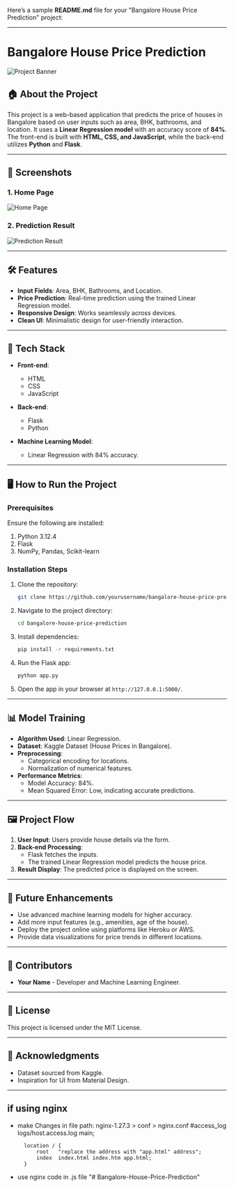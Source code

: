 Here’s a sample **README.md** file for your "Bangalore House Price Prediction" project:

---

# Bangalore House Price Prediction  

![Project Banner](img/home.jpg)

## 🏠 About the Project  
This project is a web-based application that predicts the price of houses in Bangalore based on user inputs such as area, BHK, bathrooms, and location. It uses a **Linear Regression model** with an accuracy score of **84%**. The front-end is built with **HTML, CSS, and JavaScript**, while the back-end utilizes **Python** and **Flask**.

---

## 📸 Screenshots  
### 1. Home Page  
![Home Page](img/1.jpg)  

### 2. Prediction Result  
![Prediction Result](img/2.jpg)  

---

## 🛠️ Features  
- **Input Fields**: Area, BHK, Bathrooms, and Location.  
- **Price Prediction**: Real-time prediction using the trained Linear Regression model.  
- **Responsive Design**: Works seamlessly across devices.  
- **Clean UI**: Minimalistic design for user-friendly interaction.  

---

## 🔧 Tech Stack  
- **Front-end**:  
  - HTML  
  - CSS  
  - JavaScript  

- **Back-end**:  
  - Flask  
  - Python  

- **Machine Learning Model**:  
  - Linear Regression with 84% accuracy.  

---

## 🖥️ How to Run the Project  

### Prerequisites  
Ensure the following are installed:  
1. Python 3.12.4  
2. Flask  
3. NumPy, Pandas, Scikit-learn  

### Installation Steps  
1. Clone the repository:  
   ```bash  
   git clone https://github.com/yourusername/bangalore-house-price-prediction.git  
   ```  
2. Navigate to the project directory:  
   ```bash  
   cd bangalore-house-price-prediction  
   ```  
3. Install dependencies:  
   ```bash  
   pip install -r requirements.txt  
   ```  
4. Run the Flask app:  
   ```bash  
   python app.py  
   ```  
5. Open the app in your browser at `http://127.0.0.1:5000/`.  

---

## 📊 Model Training  
- **Algorithm Used**: Linear Regression.  
- **Dataset**: Kaggle Dataset (House Prices in Bangalore).  
- **Preprocessing**:  
  - Categorical encoding for locations.  
  - Normalization of numerical features.  
- **Performance Metrics**:  
  - Model Accuracy: 84%.  
  - Mean Squared Error: Low, indicating accurate predictions.  

---

## 🖼️ Project Flow  
1. **User Input**: Users provide house details via the form.  
2. **Back-end Processing**:  
   - Flask fetches the inputs.  
   - The trained Linear Regression model predicts the house price.  
3. **Result Display**: The predicted price is displayed on the screen.  

---

## 🚀 Future Enhancements  
- Use advanced machine learning models for higher accuracy.  
- Add more input features (e.g., amenities, age of the house).  
- Deploy the project online using platforms like Heroku or AWS.  
- Provide data visualizations for price trends in different locations.  

---

## 🤝 Contributors  
- **Your Name** - Developer and Machine Learning Engineer.  

---

## 📜 License  
This project is licensed under the MIT License.  

---

## 📝 Acknowledgments  
- Dataset sourced from Kaggle.  
- Inspiration for UI from Material Design.  

---

## if using nginx 
- make Changes in file path:  nginx-1.27.3 > conf > nginx.conf
#access_log  logs/host.access.log  main;

        location / {
            root   "replace the address with "app.html" address";
            index  index.html index.htm app.html;
        }
- use nginx code in .js file
"# Bangalore-House-Price-Prediction" 
